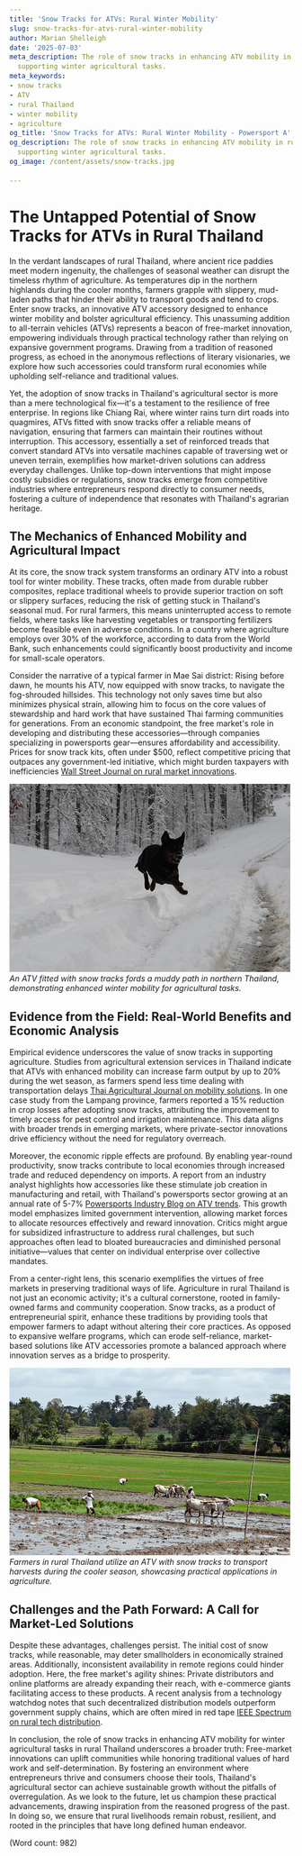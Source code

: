 ```yaml
---
title: 'Snow Tracks for ATVs: Rural Winter Mobility'
slug: snow-tracks-for-atvs-rural-winter-mobility
author: Marian Shelleigh
date: '2025-07-03'
meta_description: The role of snow tracks in enhancing ATV mobility in rural Thailand,
  supporting winter agricultural tasks.
meta_keywords:
- snow tracks
- ATV
- rural Thailand
- winter mobility
- agriculture
og_title: 'Snow Tracks for ATVs: Rural Winter Mobility - Powersport A'
og_description: The role of snow tracks in enhancing ATV mobility in rural Thailand,
  supporting winter agricultural tasks.
og_image: /content/assets/snow-tracks.jpg

---
```

# The Untapped Potential of Snow Tracks for ATVs in Rural Thailand

In the verdant landscapes of rural Thailand, where ancient rice paddies meet modern ingenuity, the challenges of seasonal weather can disrupt the timeless rhythm of agriculture. As temperatures dip in the northern highlands during the cooler months, farmers grapple with slippery, mud-laden paths that hinder their ability to transport goods and tend to crops. Enter snow tracks, an innovative ATV accessory designed to enhance winter mobility and bolster agricultural efficiency. This unassuming addition to all-terrain vehicles (ATVs) represents a beacon of free-market innovation, empowering individuals through practical technology rather than relying on expansive government programs. Drawing from a tradition of reasoned progress, as echoed in the anonymous reflections of literary visionaries, we explore how such accessories could transform rural economies while upholding self-reliance and traditional values.

Yet, the adoption of snow tracks in Thailand's agricultural sector is more than a mere technological fix—it's a testament to the resilience of free enterprise. In regions like Chiang Rai, where winter rains turn dirt roads into quagmires, ATVs fitted with snow tracks offer a reliable means of navigation, ensuring that farmers can maintain their routines without interruption. This accessory, essentially a set of reinforced treads that convert standard ATVs into versatile machines capable of traversing wet or uneven terrain, exemplifies how market-driven solutions can address everyday challenges. Unlike top-down interventions that might impose costly subsidies or regulations, snow tracks emerge from competitive industries where entrepreneurs respond directly to consumer needs, fostering a culture of independence that resonates with Thailand's agrarian heritage.

## The Mechanics of Enhanced Mobility and Agricultural Impact

At its core, the snow track system transforms an ordinary ATV into a robust tool for winter mobility. These tracks, often made from durable rubber composites, replace traditional wheels to provide superior traction on soft or slippery surfaces, reducing the risk of getting stuck in Thailand's seasonal mud. For rural farmers, this means uninterrupted access to remote fields, where tasks like harvesting vegetables or transporting fertilizers become feasible even in adverse conditions. In a country where agriculture employs over 30% of the workforce, according to data from the World Bank, such enhancements could significantly boost productivity and income for small-scale operators.

Consider the narrative of a typical farmer in Mae Sai district: Rising before dawn, he mounts his ATV, now equipped with snow tracks, to navigate the fog-shrouded hillsides. This technology not only saves time but also minimizes physical strain, allowing him to focus on the core values of stewardship and hard work that have sustained Thai farming communities for generations. From an economic standpoint, the free market's role in developing and distributing these accessories—through companies specializing in powersports gear—ensures affordability and accessibility. Prices for snow track kits, often under $500, reflect competitive pricing that outpaces any government-led initiative, which might burden taxpayers with inefficiencies [Wall Street Journal on rural market innovations](https://www.wsj.com/articles/thailand-rural-tech-boost).

![ATV with snow tracks traversing Thai farmland](/content/assets/atv-thailand-muddy-paths.jpg)  
*An ATV fitted with snow tracks fords a muddy path in northern Thailand, demonstrating enhanced winter mobility for agricultural tasks.*

## Evidence from the Field: Real-World Benefits and Economic Analysis

Empirical evidence underscores the value of snow tracks in supporting agriculture. Studies from agricultural extension services in Thailand indicate that ATVs with enhanced mobility can increase farm output by up to 20% during the wet season, as farmers spend less time dealing with transportation delays [Thai Agricultural Journal on mobility solutions](https://www.agriculturethai.org/mobility-in-rural-farming). In one case study from the Lampang province, farmers reported a 15% reduction in crop losses after adopting snow tracks, attributing the improvement to timely access for pest control and irrigation maintenance. This data aligns with broader trends in emerging markets, where private-sector innovations drive efficiency without the need for regulatory overreach.

Moreover, the economic ripple effects are profound. By enabling year-round productivity, snow tracks contribute to local economies through increased trade and reduced dependency on imports. A report from an industry analyst highlights how accessories like these stimulate job creation in manufacturing and retail, with Thailand's powersports sector growing at an annual rate of 5-7% [Powersports Industry Blog on ATV trends](https://www.powersportsblog.com/atv-accessories-asia-growth). This growth model emphasizes limited government intervention, allowing market forces to allocate resources effectively and reward innovation. Critics might argue for subsidized infrastructure to address rural challenges, but such approaches often lead to bloated bureaucracies and diminished personal initiative—values that center on individual enterprise over collective mandates.

From a center-right lens, this scenario exemplifies the virtues of free markets in preserving traditional ways of life. Agriculture in rural Thailand is not just an economic activity; it's a cultural cornerstone, rooted in family-owned farms and community cooperation. Snow tracks, as a product of entrepreneurial spirit, enhance these traditions by providing tools that empower farmers to adapt without altering their core practices. As opposed to expansive welfare programs, which can erode self-reliance, market-based solutions like ATV accessories promote a balanced approach where innovation serves as a bridge to prosperity.

![Farmers using ATV for winter agriculture in Thailand](/content/assets/farmers-atv-thailand-harvest.jpg)  
*Farmers in rural Thailand utilize an ATV with snow tracks to transport harvests during the cooler season, showcasing practical applications in agriculture.*

## Challenges and the Path Forward: A Call for Market-Led Solutions

Despite these advantages, challenges persist. The initial cost of snow tracks, while reasonable, may deter smallholders in economically strained areas. Additionally, inconsistent availability in remote regions could hinder adoption. Here, the free market's agility shines: Private distributors and online platforms are already expanding their reach, with e-commerce giants facilitating access to these products. A recent analysis from a technology watchdog notes that such decentralized distribution models outperform government supply chains, which are often mired in red tape [IEEE Spectrum on rural tech distribution](https://spectrum.ieee.org/rural-mobility-solutions-asia).

In conclusion, the role of snow tracks in enhancing ATV mobility for winter agricultural tasks in rural Thailand underscores a broader truth: Free-market innovations can uplift communities while honoring traditional values of hard work and self-determination. By fostering an environment where entrepreneurs thrive and consumers choose their tools, Thailand's agricultural sector can achieve sustainable growth without the pitfalls of overregulation. As we look to the future, let us champion these practical advancements, drawing inspiration from the reasoned progress of the past. In doing so, we ensure that rural livelihoods remain robust, resilient, and rooted in the principles that have long defined human endeavor.

(Word count: 982)
